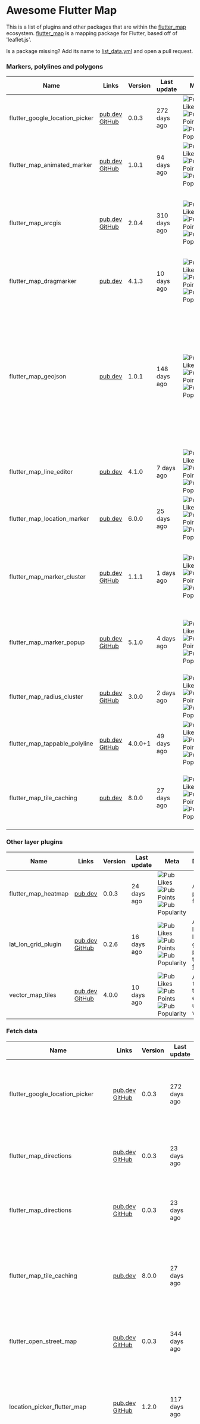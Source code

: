 # Awesome Flutter Map

This is a list of plugins and other packages that are within the [flutter_map](https://pub.dev/packages/flutter_map)
ecosystem.
[flutter_map](https://pub.dev/packages/flutter_map) is a mapping package for Flutter, based off of 'leaflet.js'.

Is a package missing? Add its name to [list_data.yml](list_data.yml) and open a pull request.

### Markers, polylines and polygons

| Name | Links | Version | Last update | Meta | Description |
|--|--|--|--|--|--|
| flutter_google_location_picker | [pub.dev](https://pub.dev/packages/flutter_google_location_picker) [GitHub](https://github.com/arsarsars1/flutter_google_location_picker.git) | 0.0.3 | 272 days ago | ![Pub Likes](https://img.shields.io/pub/likes/flutter_google_location_picker) ![Pub Points](https://img.shields.io/pub/points/flutter_google_location_picker) ![Pub Popularity](https://img.shields.io/pub/popularity/flutter_google_location_picker) | A flutter plugin helps to search or pick location picker from map. It is completely free and easy to use. |
| flutter_map_animated_marker | [pub.dev](https://pub.dev/packages/flutter_map_animated_marker) [GitHub](https://github.com/ankiimation/flutter_map_animated_marker) | 1.0.1 | 94 days ago | ![Pub Likes](https://img.shields.io/pub/likes/flutter_map_animated_marker) ![Pub Points](https://img.shields.io/pub/points/flutter_map_animated_marker) ![Pub Popularity](https://img.shields.io/pub/popularity/flutter_map_animated_marker) | Animated marker for flutter_mapp |
| flutter_map_arcgis | [pub.dev](https://pub.dev/packages/flutter_map_arcgis) [GitHub](https://github.com/khankhulgun/flutter_map_arcgis) | 2.0.4 | 310 days ago | ![Pub Likes](https://img.shields.io/pub/likes/flutter_map_arcgis) ![Pub Points](https://img.shields.io/pub/points/flutter_map_arcgis) ![Pub Popularity](https://img.shields.io/pub/popularity/flutter_map_arcgis) | Arcgis plugin for flutter map. Features Support unique render, ontap event, ontap with atttributes, geometry types (point, polgyon, polylin) |
| flutter_map_dragmarker | [pub.dev](https://pub.dev/packages/flutter_map_dragmarker) | 4.1.3 | 10 days ago | ![Pub Likes](https://img.shields.io/pub/likes/flutter_map_dragmarker) ![Pub Points](https://img.shields.io/pub/points/flutter_map_dragmarker) ![Pub Popularity](https://img.shields.io/pub/popularity/flutter_map_dragmarker) | Dragmarker class for flutter_map |
| flutter_map_geojson | [pub.dev](https://pub.dev/packages/flutter_map_geojson) | 1.0.1 | 148 days ago | ![Pub Likes](https://img.shields.io/pub/likes/flutter_map_geojson) ![Pub Points](https://img.shields.io/pub/points/flutter_map_geojson) ![Pub Popularity](https://img.shields.io/pub/popularity/flutter_map_geojson) | This package parses GeoJson formatted spatial data. It prepares three lists of objects defined in flutter_map package - Markers, Polylines and Polygons. These object are created by default callbacks which can be replaced by user-defined callback function which can be customized according to the requirements. |
| flutter_map_line_editor | [pub.dev](https://pub.dev/packages/flutter_map_line_editor) | 4.1.0 | 7 days ago | ![Pub Likes](https://img.shields.io/pub/likes/flutter_map_line_editor) ![Pub Points](https://img.shields.io/pub/points/flutter_map_line_editor) ![Pub Popularity](https://img.shields.io/pub/popularity/flutter_map_line_editor) | Line editor class for flutter_map |
| flutter_map_location_marker | [pub.dev](https://pub.dev/packages/flutter_map_location_marker) | 6.0.0 | 25 days ago | ![Pub Likes](https://img.shields.io/pub/likes/flutter_map_location_marker) ![Pub Points](https://img.shields.io/pub/points/flutter_map_location_marker) ![Pub Popularity](https://img.shields.io/pub/popularity/flutter_map_location_marker) | A flutter map plugin for displaying device current location. |
| flutter_map_marker_cluster | [pub.dev](https://pub.dev/packages/flutter_map_marker_cluster) [GitHub](https://github.com/lpongetti/flutter_map_marker_cluster) | 1.1.1 | 1 days ago | ![Pub Likes](https://img.shields.io/pub/likes/flutter_map_marker_cluster) ![Pub Points](https://img.shields.io/pub/points/flutter_map_marker_cluster) ![Pub Popularity](https://img.shields.io/pub/popularity/flutter_map_marker_cluster) | A Dart implementation of Leaflet.makercluster for Flutter apps. Provides beautiful animated marker clustering functionality for flutter_map. |
| flutter_map_marker_popup | [pub.dev](https://pub.dev/packages/flutter_map_marker_popup) [GitHub](https://github.com/rorystephenson/flutter_map_marker_popup) | 5.1.0 | 4 days ago | ![Pub Likes](https://img.shields.io/pub/likes/flutter_map_marker_popup) ![Pub Points](https://img.shields.io/pub/points/flutter_map_marker_popup) ![Pub Popularity](https://img.shields.io/pub/popularity/flutter_map_marker_popup) | A plugin for flutter_map to show a customisable popup Widget when a marker is tapped. Also provides methods to show/hide popups. |
| flutter_map_radius_cluster | [pub.dev](https://pub.dev/packages/flutter_map_radius_cluster) [GitHub](https://github.com/rorystephenson/flutter_map_radius_cluster) | 3.0.0 | 2 days ago | ![Pub Likes](https://img.shields.io/pub/likes/flutter_map_radius_cluster) ![Pub Points](https://img.shields.io/pub/points/flutter_map_radius_cluster) ![Pub Popularity](https://img.shields.io/pub/popularity/flutter_map_radius_cluster) | A marker clustering plugin for flutter_map which displays markers in a given radius. |
| flutter_map_tappable_polyline | [pub.dev](https://pub.dev/packages/flutter_map_tappable_polyline) [GitHub](https://github.com/OwnWeb/flutter_map_tappable_polyline) | 4.0.0+1 | 49 days ago | ![Pub Likes](https://img.shields.io/pub/likes/flutter_map_tappable_polyline) ![Pub Points](https://img.shields.io/pub/points/flutter_map_tappable_polyline) ![Pub Popularity](https://img.shields.io/pub/popularity/flutter_map_tappable_polyline) | A flutter_map plugin that adds Polyline class with onTap event |
| flutter_map_tile_caching | [pub.dev](https://pub.dev/packages/flutter_map_tile_caching) | 8.0.0 | 27 days ago | ![Pub Likes](https://img.shields.io/pub/likes/flutter_map_tile_caching) ![Pub Points](https://img.shields.io/pub/points/flutter_map_tile_caching) ![Pub Popularity](https://img.shields.io/pub/popularity/flutter_map_tile_caching) | Plugin for 'flutter_map' providing advanced caching functionality, with ability to download map regions for offline use. |

### Other layer plugins

| Name | Links | Version | Last update | Meta | Description |
|--|--|--|--|--|--|
| flutter_map_heatmap | [pub.dev](https://pub.dev/packages/flutter_map_heatmap) | 0.0.3 | 24 days ago | ![Pub Likes](https://img.shields.io/pub/likes/flutter_map_heatmap) ![Pub Points](https://img.shields.io/pub/points/flutter_map_heatmap) ![Pub Popularity](https://img.shields.io/pub/popularity/flutter_map_heatmap) | A heatmap plugin for flutter_map |
| lat_lon_grid_plugin | [pub.dev](https://pub.dev/packages/lat_lon_grid_plugin) [GitHub](https://github.com/matthiasdittmer/) | 0.2.6 | 16 days ago | ![Pub Likes](https://img.shields.io/pub/likes/lat_lon_grid_plugin) ![Pub Points](https://img.shields.io/pub/points/lat_lon_grid_plugin) ![Pub Popularity](https://img.shields.io/pub/popularity/lat_lon_grid_plugin) | Adds a latitude / longitude grid as plugin to the [flutter_map](https://github.com/fleaflet/flutter_map/). |
| vector_map_tiles | [pub.dev](https://pub.dev/packages/vector_map_tiles) [GitHub](https://github.com/greensopinion/flutter-vector-map-tiles) | 4.0.0 | 10 days ago | ![Pub Likes](https://img.shields.io/pub/likes/vector_map_tiles) ![Pub Points](https://img.shields.io/pub/points/vector_map_tiles) ![Pub Popularity](https://img.shields.io/pub/popularity/vector_map_tiles) | A plugin for `flutter_map` that enables the use of vector tiles. |

### Fetch data

| Name | Links | Version | Last update | Meta | Description |
|--|--|--|--|--|--|
| flutter_google_location_picker | [pub.dev](https://pub.dev/packages/flutter_google_location_picker) [GitHub](https://github.com/arsarsars1/flutter_google_location_picker.git) | 0.0.3 | 272 days ago | ![Pub Likes](https://img.shields.io/pub/likes/flutter_google_location_picker) ![Pub Points](https://img.shields.io/pub/points/flutter_google_location_picker) ![Pub Popularity](https://img.shields.io/pub/popularity/flutter_google_location_picker) | A flutter plugin helps to search or pick location picker from map. It is completely free and easy to use. |
| flutter_map_directions | [pub.dev](https://pub.dev/packages/flutter_map_directions) [GitHub](https://github.com/nkdkhanh46/flutter_map_directions) | 0.0.3 | 23 days ago | ![Pub Likes](https://img.shields.io/pub/likes/flutter_map_directions) ![Pub Points](https://img.shields.io/pub/points/flutter_map_directions) ![Pub Popularity](https://img.shields.io/pub/popularity/flutter_map_directions) | A Flutter project package to show directions path on flutter_map |
| flutter_map_directions | [pub.dev](https://pub.dev/packages/flutter_map_directions) [GitHub](https://github.com/nkdkhanh46/flutter_map_directions) | 0.0.3 | 23 days ago | ![Pub Likes](https://img.shields.io/pub/likes/flutter_map_directions) ![Pub Points](https://img.shields.io/pub/points/flutter_map_directions) ![Pub Popularity](https://img.shields.io/pub/popularity/flutter_map_directions) | A Flutter project package to show directions path on flutter_map |
| flutter_map_tile_caching | [pub.dev](https://pub.dev/packages/flutter_map_tile_caching) | 8.0.0 | 27 days ago | ![Pub Likes](https://img.shields.io/pub/likes/flutter_map_tile_caching) ![Pub Points](https://img.shields.io/pub/points/flutter_map_tile_caching) ![Pub Popularity](https://img.shields.io/pub/popularity/flutter_map_tile_caching) | Plugin for 'flutter_map' providing advanced caching functionality, with ability to download map regions for offline use. |
| flutter_open_street_map | [pub.dev](https://pub.dev/packages/flutter_open_street_map) [GitHub](https://github.com/MicroProgramer/flutter_open_street_map.git) | 0.0.3 | 344 days ago | ![Pub Likes](https://img.shields.io/pub/likes/flutter_open_street_map) ![Pub Points](https://img.shields.io/pub/points/flutter_open_street_map) ![Pub Popularity](https://img.shields.io/pub/popularity/flutter_open_street_map) | A flutter place search and location picker plugin that uses Open Street Map. |
| location_picker_flutter_map | [pub.dev](https://pub.dev/packages/location_picker_flutter_map) [GitHub](https://github.com/Michael-M-aher/location_picker_flutter_map) | 1.2.0 | 117 days ago | ![Pub Likes](https://img.shields.io/pub/likes/location_picker_flutter_map) ![Pub Points](https://img.shields.io/pub/points/location_picker_flutter_map) ![Pub Popularity](https://img.shields.io/pub/popularity/location_picker_flutter_map) | Package that provides Place search and Location picker for flutter maps with alot of cusomizations using Open Street Map |
| open_street_map_search_and_pick | [pub.dev](https://pub.dev/packages/open_street_map_search_and_pick) [GitHub](https://github.com/AbduzZami/open_street_map_search_and_pick.git) | 0.0.17 | 15 days ago | ![Pub Likes](https://img.shields.io/pub/likes/open_street_map_search_and_pick) ![Pub Points](https://img.shields.io/pub/points/open_street_map_search_and_pick) ![Pub Popularity](https://img.shields.io/pub/popularity/open_street_map_search_and_pick) | A flutter place search and location picker plugin that uses Open Street Map. |

### Miscellaneous

| Name | Links | Version | Last update | Meta | Description |
|--|--|--|--|--|--|
| flutter_map_animations | [pub.dev](https://pub.dev/packages/flutter_map_animations) [GitHub](https://github.com/TesteurManiak/flutter_map_animations) | 0.3.0 | 26 days ago | ![Pub Likes](https://img.shields.io/pub/likes/flutter_map_animations) ![Pub Points](https://img.shields.io/pub/points/flutter_map_animations) ![Pub Popularity](https://img.shields.io/pub/popularity/flutter_map_animations) | Animation utilities for markers and controls of the flutter_map package. |
| flutter_map_tile_caching | [pub.dev](https://pub.dev/packages/flutter_map_tile_caching) | 8.0.0 | 27 days ago | ![Pub Likes](https://img.shields.io/pub/likes/flutter_map_tile_caching) ![Pub Points](https://img.shields.io/pub/points/flutter_map_tile_caching) ![Pub Popularity](https://img.shields.io/pub/popularity/flutter_map_tile_caching) | Plugin for 'flutter_map' providing advanced caching functionality, with ability to download map regions for offline use. |
| flutter_map_toolkit | [pub.dev](https://pub.dev/packages/flutter_map_toolkit) [Homepage](https://hemend.com) | 0.0.4 | 262 days ago | ![Pub Likes](https://img.shields.io/pub/likes/flutter_map_toolkit) ![Pub Points](https://img.shields.io/pub/points/flutter_map_toolkit) ![Pub Popularity](https://img.shields.io/pub/popularity/flutter_map_toolkit) | A package on top of `flutter_map[https://pub.dev/packages/flutter_map]` containing some useful plugins |
| longpress_popup | [pub.dev](https://pub.dev/packages/longpress_popup) [GitHub](https://github.com/ymrabti) | 1.5.5 | 260 days ago | ![Pub Likes](https://img.shields.io/pub/likes/longpress_popup) ![Pub Points](https://img.shields.io/pub/points/longpress_popup) ![Pub Popularity](https://img.shields.io/pub/popularity/longpress_popup) | A plugin for flutter_map to show a customisable popup Widget when a marker is long pressed. Also provides methods to show/hide popups. |
| map_controller_plus | [pub.dev](https://pub.dev/packages/map_controller_plus) [GitHub](https://github.com/TesteurManiak/map_controller_plus) | 3.0.0 | 25 days ago | ![Pub Likes](https://img.shields.io/pub/likes/map_controller_plus) ![Pub Points](https://img.shields.io/pub/points/map_controller_plus) ![Pub Popularity](https://img.shields.io/pub/popularity/map_controller_plus) | A map controller for Flutter map. Manage markers, lines and polygons. |
| open_location_picker | [pub.dev](https://pub.dev/packages/open_location_picker) [GitHub](https://github.com/mo-ah-dawood/open_location_picker) | 1.0.2 | 4 days ago | ![Pub Likes](https://img.shields.io/pub/likes/open_location_picker) ![Pub Points](https://img.shields.io/pub/points/open_location_picker) ![Pub Popularity](https://img.shields.io/pub/popularity/open_location_picker) | FormField to pick one or more locations from open street map |